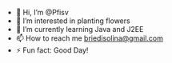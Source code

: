 - 👋 Hi, I’m @Pfisv
- 👀 I’m interested in planting flowers
- 🌱 I’m currently learning Java and J2EE
- 📫 How to reach me briedisolina@gmail.com
- ⚡ Fun fact: Good Day!

<!---
Pfisv/Pfisv is a ✨ special ✨ repository because its `README.md` (this file) appears on your GitHub profile.
You can click the Preview link to take a look at your changes.
--->
